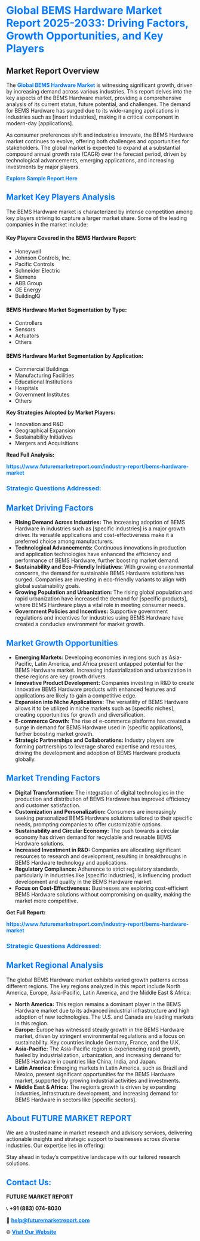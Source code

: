 <h1 style="color: #007BFF;">Global BEMS Hardware Market Report 2025-2033: Driving Factors, Growth Opportunities, and Key Players</h1>

<section id="overview">
<h2>Market Report Overview</h2>
<p>The <a href="https://www.futuremarketreport.com/industry-report/bems-hardware-market" style="color: #007BFF; text-decoration: none;"><strong>Global BEMS Hardware Market</strong></a> is witnessing significant growth, driven by increasing demand across various industries. This report delves into the key aspects of the BEMS Hardware market, providing a comprehensive analysis of its current status, future potential, and challenges. The demand for BEMS Hardware has surged due to its wide-ranging applications in industries such as [insert industries], making it a critical component in modern-day [applications].</p>
<p>As consumer preferences shift and industries innovate, the BEMS Hardware market continues to evolve, offering both challenges and opportunities for stakeholders. The global market is expected to expand at a substantial compound annual growth rate (CAGR) over the forecast period, driven by technological advancements, emerging applications, and increasing investments by major players.</p>
</section>

<section id="overview">
<p><a href="https://www.futuremarketreport.com/request-sample/reportId=47663" style="color: #007BFF; text-decoration: none;"><strong>Explore Sample Report Here</strong></a></p>
</section>

<section id="key-players">
<h2 style="color: #007BFF;">Market Key Players Analysis</h2>
<p>The BEMS Hardware market is characterized by intense competition among key players striving to capture a larger market share. Some of the leading companies in the market include:</p>
<h4>Key Players Covered in the BEMS Hardware Report:</h4>
<ul><li>Honeywell</li><li>Johnson Controls, Inc.</li><li>Pacific Controls</li><li>Schneider Electric</li><li>Siemens</li><li>ABB Group</li><li>GE Energy</li><li>BuildingIQ</li></ul>
<h4>BEMS Hardware Market Segmentation by Type:</h4>
<ul><li>Controllers</li><li>Sensors</li><li>Actuators</li><li>Others</li></ul>

<h4>BEMS Hardware Market Segmentation by Application:</h4>
<ul><li>Commercial Buildings</li><li>Manufacturing Facilities</li><li>Educational Institutions</li><li>Hospitals</li><li>Government Institutes</li><li>Others</li></ul>
<p><strong>Key Strategies Adopted by Market Players:</strong></p>
<ul>
<li>Innovation and R&D</li>
<li>Geographical Expansion</li>
<li>Sustainability Initiatives</li>
<li>Mergers and Acquisitions</li>
</ul>
</section>

<section>
<p><strong>Read Full Analysis: </strong></p><a href="https://www.futuremarketreport.com/industry-report/bems-hardware-market" style="color: #007BFF; text-decoration: none;"><strong>https://www.futuremarketreport.com/industry-report/bems-hardware-market</strong></a>
<h3 style="color: #007BFF;">Strategic Questions Addressed:</h3>
</section>

<section id="driving-factors">
<h2 style="color: #007BFF;">Market Driving Factors</h2>
<ul>
<li><strong>Rising Demand Across Industries:</strong> The increasing adoption of BEMS Hardware in industries such as [specific industries] is a major growth driver. Its versatile applications and cost-effectiveness make it a preferred choice among manufacturers.</li>
<li><strong>Technological Advancements:</strong> Continuous innovations in production and application technologies have enhanced the efficiency and performance of BEMS Hardware, further boosting market demand.</li>
<li><strong>Sustainability and Eco-Friendly Initiatives:</strong> With growing environmental concerns, the demand for sustainable BEMS Hardware solutions has surged. Companies are investing in eco-friendly variants to align with global sustainability goals.</li>
<li><strong>Growing Population and Urbanization:</strong> The rising global population and rapid urbanization have increased the demand for [specific products], where BEMS Hardware plays a vital role in meeting consumer needs.</li>
<li><strong>Government Policies and Incentives:</strong> Supportive government regulations and incentives for industries using BEMS Hardware have created a conducive environment for market growth.</li>
</ul>
</section>

<section id="growth-opportunities">
<h2 style="color: #007BFF;">Market Growth Opportunities</h2>
<ul>
<li><strong>Emerging Markets:</strong> Developing economies in regions such as Asia-Pacific, Latin America, and Africa present untapped potential for the BEMS Hardware market. Increasing industrialization and urbanization in these regions are key growth drivers.</li>
<li><strong>Innovative Product Development:</strong> Companies investing in R&D to create innovative BEMS Hardware products with enhanced features and applications are likely to gain a competitive edge.</li>
<li><strong>Expansion into Niche Applications:</strong> The versatility of BEMS Hardware allows it to be utilized in niche markets such as [specific niches], creating opportunities for growth and diversification.</li>
<li><strong>E-commerce Growth:</strong> The rise of e-commerce platforms has created a surge in demand for BEMS Hardware used in [specific applications], further boosting market growth.</li>
<li><strong>Strategic Partnerships and Collaborations:</strong> Industry players are forming partnerships to leverage shared expertise and resources, driving the development and adoption of BEMS Hardware products globally.</li>
</ul>
</section>

<section id="trending-factors">
<h2 style="color: #007BFF;">Market Trending Factors</h2>
<ul>
<li><strong>Digital Transformation:</strong> The integration of digital technologies in the production and distribution of BEMS Hardware has improved efficiency and customer satisfaction.</li>
<li><strong>Customization and Personalization:</strong> Consumers are increasingly seeking personalized BEMS Hardware solutions tailored to their specific needs, prompting companies to offer customizable options.</li>
<li><strong>Sustainability and Circular Economy:</strong> The push towards a circular economy has driven demand for recyclable and reusable BEMS Hardware solutions.</li>
<li><strong>Increased Investment in R&D:</strong> Companies are allocating significant resources to research and development, resulting in breakthroughs in BEMS Hardware technology and applications.</li>
<li><strong>Regulatory Compliance:</strong> Adherence to strict regulatory standards, particularly in industries like [specific industries], is influencing product development and quality in the BEMS Hardware market.</li>
<li><strong>Focus on Cost-Effectiveness:</strong> Businesses are exploring cost-efficient BEMS Hardware solutions without compromising on quality, making the market more competitive.</li>
</ul>
</section>

<section>
<p><strong>Get Full Report: </strong></p><a href="https://www.futuremarketreport.com/industry-report/bems-hardware-market" style="color: #007BFF; text-decoration: none;"><strong>https://www.futuremarketreport.com/industry-report/bems-hardware-market</strong></a>
<h3 style="color: #007BFF;">Strategic Questions Addressed:</h3>
</section>


<section id="regional-analysis">
<h2 style="color: #007BFF;">Market Regional Analysis</h2>
<p>The global BEMS Hardware market exhibits varied growth patterns across different regions. The key regions analyzed in this report include North America, Europe, Asia-Pacific, Latin America, and the Middle East & Africa:</p>
<ul>
<li><strong>North America:</strong> This region remains a dominant player in the BEMS Hardware market due to its advanced industrial infrastructure and high adoption of new technologies. The U.S. and Canada are leading markets in this region.</li>
<li><strong>Europe:</strong> Europe has witnessed steady growth in the BEMS Hardware market, driven by stringent environmental regulations and a focus on sustainability. Key countries include Germany, France, and the U.K.</li>
<li><strong>Asia-Pacific:</strong> The Asia-Pacific region is experiencing rapid growth, fueled by industrialization, urbanization, and increasing demand for BEMS Hardware in countries like China, India, and Japan.</li>
<li><strong>Latin America:</strong> Emerging markets in Latin America, such as Brazil and Mexico, present significant opportunities for the BEMS Hardware market, supported by growing industrial activities and investments.</li>
<li><strong>Middle East & Africa:</strong> The region’s growth is driven by expanding industries, infrastructure development, and increasing demand for BEMS Hardware in sectors like [specific sectors].</li>
</ul>
</section>

<footer>
<h2 style="color: #007BFF;">About FUTURE MARKET REPORT</h2>
<p>We are a trusted name in market research and advisory services, delivering actionable insights and strategic support to businesses across diverse industries. Our expertise lies in offering:</p>

<p>Stay ahead in today’s competitive landscape with our tailored research solutions.</p>

<h2 style="color: #007BFF;">Contact Us:</h2>
<p><strong>FUTURE MARKET REPORT</strong></p>
<p>📞 <strong>+91 (883) 074-8030</strong></p>
<p>📧 <strong><a href="mailto:help@futuremarketreport.com" style="color: #007BFF;">help@futuremarketreport.com</a></strong></p>
<p>🌐 <strong><a href="https://www.futuremarketreport.com/" style="color: #007BFF;">Visit Our Website</a></strong></p>
</footer>